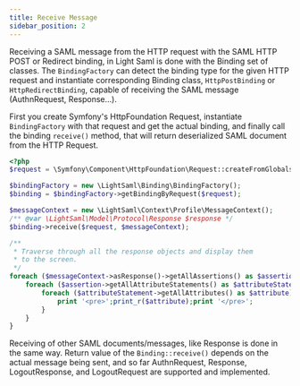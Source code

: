 ```yaml
---
title: Receive Message
sidebar_position: 2
---
```


Receiving a SAML message from the HTTP request with the SAML HTTP POST or Redirect binding, in Light Saml is done with the Binding set
of classes. The ``BindingFactory`` can detect the binding type for the given HTTP request and instantiate corresponding Binding class,
``HttpPostBinding`` or ``HttpRedirectBinding``, capable of receiving the SAML message (AuthnRequest, Response...).

First you create Symfony's HttpFoundation Request, instantiate ``BindingFactory`` with that request and get the actual binding,
and finally call the binding ``receive()`` method, that will return deserialized SAML document from the HTTP Request.

```php
<?php
$request = \Symfony\Component\HttpFoundation\Request::createFromGlobals();

$bindingFactory = new \LightSaml\Binding\BindingFactory();
$binding = $bindingFactory->getBindingByRequest($request);

$messageContext = new \LightSaml\Context\Profile\MessageContext();
/** @var \LightSaml\Model\Protocol\Response $response */
$binding->receive($request, $messageContext);

/**
 * Traverse through all the response objects and display them
 * to the screen.
 */
foreach ($messageContext->asResponse()->getAllAssertions() as $assertion) {
    foreach ($assertion->getAllAttributeStatements() as $attributeStatement) {
        foreach ($attributeStatement->getAllAttributes() as $attribute) {
            print '<pre>';print_r($attribute);print '</pre>';
        }
    }
}
```

Receiving of other SAML documents/messages, like Response is done in the same way. Return value of the ``Binding::receive()`` depends
on the actual message being sent, and so far AuthnRequest, Response, LogoutResponse, and LogoutRequest are supported and implemented.

